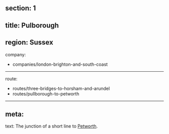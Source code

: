 section: 1
----
title: Pulborough
----
region: Sussex
----
company:
- companies/london-brighton-and-south-coast
----
route:
- routes/three-bridges-to-horsham-and-arundel
- routes/pullborough-to-petworth
----
meta:
----
text: The junction of a short line to [Petworth](/stations/petworth).
